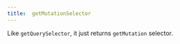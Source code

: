 ```yaml
---
title:  getMutationSelector
---
```


Like `getQuerySelector`, it just returns `getMutation` selector.
